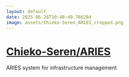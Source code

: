 ```yaml
---
layout: default
date: 2025-06-28T10:40:49.766204
image: assets/Chieko-Seren_ARIES_cropped.png
---
```


# [Chieko-Seren/ARIES](https://github.com/Chieko-Seren/ARIES)

ARIES system for infrastructure management
